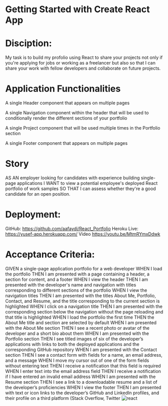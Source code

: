 # Getting Started with Create React App

# Disciption:
My task is to build my profolio using React to share your projects not only if you're applying for jobs or working as a freelancer but also so that I can share your work with fellow developers and collaborate on future projects.



# Application Functionalities
A single Header component that appears on multiple pages

A single Navigation component within the header that will be used to conditionally render the different sections of your portfolio

A single Project component that will be used multiple times in the Portfolio section

A single Footer component that appears on multiple pages

# Story
AS AN employer looking for candidates with experience building single-page applications
I WANT to view a potential employee's deployed React portfolio of work samples
SO THAT I can assess whether they're a good candidate for an open position.

# Deployment:
GitHub: https://github.com/aafaydi/React_Portfolio
Heroku Live: https://yusef-app.herokuapp.com/
Video https://youtu.be/MtmRYmxDdwk


# Acceptance Criteria:
GIVEN a single-page application portfolio for a web developer
WHEN I load the portfolio
THEN I am presented with a page containing a header, a section for content, and a footer
WHEN I view the header
THEN I am presented with the developer's name and navigation with titles corresponding to different sections of the portfolio
WHEN I view the navigation titles
THEN I am presented with the titles About Me, Portfolio, Contact, and Resume, and the title corresponding to the current section is highlighted
WHEN I click on a navigation title
THEN I am presented with the corresponding section below the navigation without the page reloading and that title is highlighted
WHEN I load the portfolio the first time
THEN the About Me title and section are selected by default
WHEN I am presented with the About Me section
THEN I see a recent photo or avatar of the developer and a short bio about them
WHEN I am presented with the Portfolio section
THEN I see titled images of six of the developer’s applications with links to both the deployed applications and the corresponding GitHub repository
WHEN I am presented with the Contact section
THEN I see a contact form with fields for a name, an email address, and a message
WHEN I move my cursor out of one of the form fields without entering text
THEN I receive a notification that this field is required
WHEN I enter text into the email address field
THEN I receive a notification if I have entered an invalid email address
WHEN I am presented with the Resume section
THEN I see a link to a downloadable resume and a list of the developer’s proficiencies
WHEN I view the footer
THEN I am presented with text or icon links to the developer’s GitHub and LinkedIn profiles, and their profile on a third platform (Stack Overflow, Twitter
![react](https://user-images.githubusercontent.com/97416091/175849123-df1cc6e4-65ca-4e90-925b-7ae0ee980027.png)

